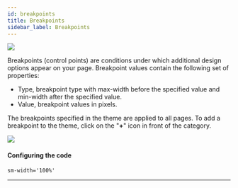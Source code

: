 ```yaml
---
id: breakpoints
title: Breakpoints
sidebar_label: Breakpoints
---
```


[![](https://img.youtube.com/vi/dbS52XWCBcI/0.jpg)](https://www.youtube.com/watch?v=dbS52XWCBcI)

Breakpoints (control points) are conditions under which additional design options appear on your page. Breakpoint values contain the following set of properties:

-   Type, breakpoint type with max-width before the specified value and min-width after the specified value.
-   Value, breakpoint values in pixels.

The breakpoints specified in the theme are applied to all pages. To add a breakpoint to the theme, click on the "**+**" icon in front of the category.

![](https://uploads.quarkly.io/landing/docs-theme-panel-breakpoints-create.png)

#### Configuring the code

```
sm-width='100%'
```

---
